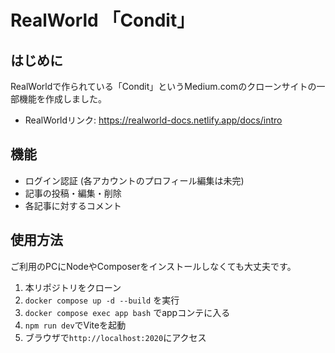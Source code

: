 # RealWorld 「Condit」

## はじめに
RealWorldで作られている「Condit」というMedium.comのクローンサイトの一部機能を作成しました。
* RealWorldリンク: <https://realworld-docs.netlify.app/docs/intro>
## 機能
* ログイン認証 (各アカウントのプロフィール編集は未完)
* 記事の投稿・編集・削除
* 各記事に対するコメント

## 使用方法
ご利用のPCにNodeやComposerをインストールしなくても大丈夫です。
1. 本リポジトリをクローン
2. `docker compose up -d --build` を実行
3. `docker compose exec app bash` でappコンテに入る
4. `npm run dev`でViteを起動
5. ブラウザで`http://localhost:2020`にアクセス
